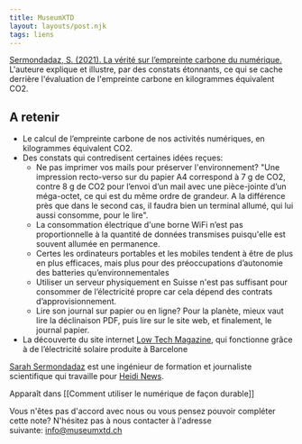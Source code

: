 ```yaml
---
title: MuseumXTD
layout: layouts/post.njk
tags: liens
---
```

[Sermondadaz, S. (2021). La vérité sur l’empreinte carbone du numérique.](https://www.heidi.news/explorations/green-it-ou-les-paris-suisses-de-l-informatique-durable/la-verite-sur-l-empreinte-carbone-du-numerique)
L'auteure explique et illustre, par des constats étonnants, ce qui se cache derrière l'évaluation de l'empreinte carbone en kilogrammes équivalent CO2.   

## A retenir
- Le calcul de l’empreinte carbone de nos activités numériques, en kilogrammes équivalent CO2. 
- Des constats qui contredisent certaines idées reçues:
	- Ne pas imprimer vos mails pour préserver l'environnement? "Une impression recto-verso sur du papier A4 correspond à 7 g de CO2, contre 8 g de CO2 pour l’envoi d’un mail avec une pièce-jointe d’un méga-octet, ce qui est du même ordre de grandeur. A la différence près que dans le second cas, il faudra bien un terminal allumé, qui lui aussi consomme, pour le lire". 
	- La consommation électrique d'une borne WiFi n’est pas proportionnelle à la quantité de données transmises puisqu'elle est souvent allumée en permanence.  
    - Certes les ordinateurs portables et les mobiles tendent à être de plus en plus efficaces, mais plus pour des préoccupations d’autonomie des batteries qu’environnementales
    - Utiliser un serveur physiquement en Suisse n'est pas suffisant pour consommer de l’électricité propre car cela dépend des contrats d’approvisionnement. 
    - Lire son journal sur papier ou en ligne? Pour la planète, mieux vaut lire la déclinaison PDF, puis lire sur le site web, et finalement, le journal papier. 
-   La découverte du site internet [Low Tech Magazine](https://solar.lowtechmagazine.com/fr/), qui fonctionne grâce à de l’électricité solaire produite à Barcelone
  
[Sarah Sermondadaz](https://www.heidi.news/profil/sarah-sermondadaz) est une ingénieur de formation et journaliste scientifique qui travaille pour [Heidi News](https://www.heidi.news/). 


Apparaît dans [[Comment utiliser le numérique de façon durable]]

Vous n'êtes pas d'accord avec nous ou vous pensez pouvoir compléter cette note? N'hésitez pas à nous contacter à l'adresse suivante: [info@museumxtd.ch](mailto:info@museumxtd.ch)